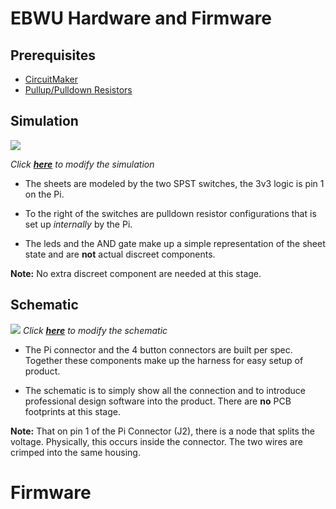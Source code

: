 # EBWU Hardware and Firmware

## Prerequisites
- [CircuitMaker](https://documentation.circuitmaker.com/display/CMAK/Exploring+CircuitMaker)
- [Pullup/Pulldown Resistors](https://youtu.be/Bqk6M_XdIC0)

## Simulation
![](https://i.gyazo.com/20176a50192b01a4889ca95adfe1943e.gif)

*Click **[here](http://everycircuit.com/circuit/6401615620997120)** to modify the simulation*


- The sheets are modeled by the two SPST switches, the 3v3 logic is pin 1 on the Pi.

- To the right of the switches are pulldown resistor configurations that is set up *internally* by the Pi.  
- The leds and the AND gate make up a simple representation of the sheet state and are **not** actual discreet components.  

**Note:**  No extra discreet component are needed at this stage.

## Schematic
![](https://i.gyazo.com/1bff751de9968f71f67f46dd702b3a3a.png)
*Click **[here](https://workspace.circuitmaker.com/Projects/Details/Joe-Narvaez/ebwu)** to modify the schematic*

- The Pi connector and the 4 button connectors are built per spec. Together these components make up the harness for easy setup of product.

- The schematic is to simply show all the connection and to introduce professional design software into the product. There are **no** PCB footprints at this stage.  

**Note:** That on pin 1 of the Pi Connector (J2), there is a node that splits the voltage. Physically, this occurs inside the connector. The two wires are crimped into the same housing.


# Firmware
